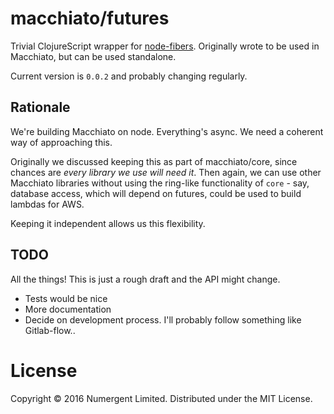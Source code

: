 # macchiato/futures

Trivial ClojureScript wrapper for [node-fibers](https://github.com/laverdet/node-fibers). Originally wrote to be used in Macchiato, but can be used standalone.

Current version is `0.0.2` and probably changing regularly.

## Rationale

We're building Macchiato on node. Everything's async. We need a coherent way of approaching this.

Originally we discussed keeping this as part of macchiato/core, since chances are *every library we use will need it*. Then again, we can use other Macchiato libraries without using the ring-like functionality of `core` - say, database access, which will depend on futures, could be used to build lambdas for AWS.

Keeping it independent allows us this flexibility.

## TODO

All the things!  This is just a rough draft and the API might change. 

- Tests would be nice
- More documentation
- Decide on development process. I'll probably follow something like Gitlab-flow..

# License

Copyright © 2016 Numergent Limited. Distributed under the MIT License.